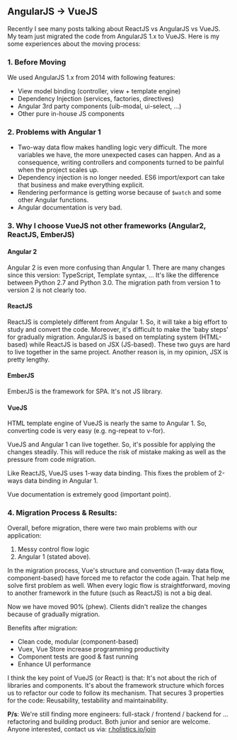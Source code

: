 ## AngularJS -> VueJS
Recently I see many posts talking about ReactJS vs AngularJS vs VueJS. 
My team just migrated the code from AngularJS 1.x to VueJS.
Here is my some experiences about the moving process:

### 1. Before Moving
We used AngularJS 1.x from 2014 with following features:
* View model binding (controller, view + template engine)
* Dependency Injection (services, factories, directives)
* Angular 3rd party components (uib-modal, ui-select, ...)
* Other pure in-house JS components

### 2. Problems with Angular 1
* Two-way data flow makes handling logic very difficult. The more variables we have, the more unexpected cases can happen. 
And as a consequence, writing controllers and components turned to be painful when the project scales up.
* Dependency injection is no longer needed. ES6 import/export can take that business and make everything explicit.
* Rendering performance is getting worse because of `$watch` and some other Angular functions.
* Angular documentation is very bad.

### 3. Why I choose VueJS not other frameworks (Angular2, ReactJS, EmberJS)
  
#### Angular 2
Angular 2 is even more confusing than Angular 1. There are many changes since this version: 
TypeScript, Template syntax, ... It's like the difference between Python 2.7 and Python 3.0. 
The migration path from version 1 to version 2 is not clearly too.
  
#### ReactJS
ReactJS is completely different from Angular 1. So, it will take a big effort to study and convert the code. 
Moreover, it's difficult to make the 'baby steps' for gradually migration. AngularJS is based on templating system (HTML-based) while ReactJS is based on JSX (JS-based). 
These two guys are hard to live together in the same project. Another reason is, in my opinion, JSX is pretty lengthy.
  
#### EmberJS
EmberJS is the framework for SPA. It's not JS library.
    
#### VueJS
HTML template engine of VueJS is nearly the same to Angular 1. So, converting code is very easy (e.g. ng-repeat to v-for).

VueJS and Angular 1 can live together. So, it's possible for applying the changes steadily. 
This will reduce the risk of mistake making as well as the pressure from code migration.

Like ReactJS, VueJS uses 1-way data binding. This fixes the problem of 2-ways data binding in Angular 1.

Vue documentation is extremely good (important point).

### 4. Migration Process & Results:
Overall, before migration, there were two main problems with our application:
1. Messy control flow logic
2. Angular 1 (stated above).

In the migration process, Vue's structure and convention (1-way data flow, component-based)
have forced me to refactor the code again. That help me solve first problem as well. When every logic flow is straightforward, moving to another 
framework in the future (such as ReactJS) is not a big deal.

Now we have moved 90% (phew). Clients didn't realize the changes because of gradually migration.

Benefits after migration:
* Clean code, modular (component-based)
* Vuex, Vue Store increase programming productivity
* Component tests are good & fast running
* Enhance UI performance

I think the key point of VueJS (or React) is that: It's not about the rich of libraries and components. It's about the framework structure which forces us to refactor our code to follow its mechanism.
That secures 3 properties for the code: Reusability, testability and maintainability.

**P/s**: We're still finding more engineers: full-stack / frontend / backend for ... refactoring and building product. 
Both junior and senior are welcome. Anyone interested, contact us via: [r.holistics.io/join](http://r.holistics.io/join)